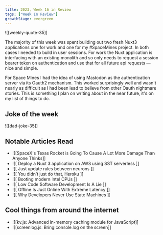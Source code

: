 ```yaml
---
title: 2023, Week 16 in Review
tags: ["Week In Review"]
growthStage: evergreen
---
```


![[weekly-quote-35]]

The majority of this week was spent building out two fresh Nuxt3 applications one for work and one for my #SpaceMines project. In both cases I needed to build in user sessions. For work the Nuxt application is interfacing with an existing monolith and so only needs to request a session bearer token on authentication and use that for all future api requests — nice and simple.

For Space Mines I had the idea of using Mastodon as the authentication server via its Oauth2 mechanism. This worked surprisingly well and wasn't nearly as difficult as I had been lead to believe from other Oauth nightmare stories. This is something I plan on writing about in the near future, it's on my list of things to do.

## Joke of the week
![[dad-joke-35]]

## Notable Articles Read
- ![[SpaceX's Texas Rocket is Going To Cause A Lot More Damage Than Anyone Thinks]]
- ![[ Deploy a Nuxt 3 application on AWS using SST serverless ]]
- ![[ Just update rules between neurons ]]
- ![[ You didn’t just do that, Heroku ]]
- ![[ Booting modern Intel CPUs ]]
- ![[ Low Code Software Development Is A Lie ]]
- ![[ Offline Is Just Online With Extreme Latency ]]
- ![[ Why Developers Never Use State Machines ]]

## Cool things from around the internet
- ![[kv.js: Advanced in-memory caching module for JavaScript]]
- ![[screenlog.js: Bring console.log on the screen]]
